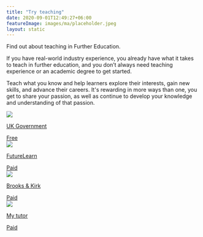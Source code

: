 ```yaml
---
title: "Try teaching"
date: 2020-09-01T12:49:27+06:00
featureImage: images/ma/placeholder.jpeg
layout: static
---
```


Find out about teaching in Further Education.

If you have real-world industry experience, you already have what it takes to teach in further education, and you don’t always need teaching experience or an academic degree to get started.

Teach what you know and help learners explore their interests, gain new skills, and advance their careers. It's rewarding in more ways than one, you get to share your passion, as well as continue to develop your knowledge and understanding of that passion.

<a class="ma-link" href="https://www.teach-in-further-education.campaign.gov.uk/"><div class="ma-card ma-card-Learning"><div class="ma-icon"><img src ="/images/icon-check.png"/></div><div class="ma-name"><p>UK Government</p></div><div class="ma-paid-text"><span>Free</span></div></div></a><a class="ma-link" href="https://www.futurelearn.com/microcredentials/online-teaching"><div class="ma-card ma-card-Learning"><div class="ma-icon"><img src ="/images/icon-pound.png"/></div><div class="ma-name"><p>FutureLearn</p></div><div class="ma-paid-text"><span>Paid</span></div></div></a><a class="ma-link" href="https://brooksandkirk.co.uk/tips-to-be-a-better-adult-teacher/"><div class="ma-card ma-card-Learning"><div class="ma-icon"><img src ="/images/icon-pound.png"/></div><div class="ma-name"><p>Brooks & Kirk</p></div><div class="ma-paid-text"><span>Paid</span></div></div></a><a class="ma-link" href="https://www.mytutor.co.uk/tutors/apply/"><div class="ma-card ma-card-Learning"><div class="ma-icon"><img src ="/images/icon-pound.png"/></div><div class="ma-name"><p>My tutor</p></div><div class="ma-paid-text"><span>Paid</span></div></div></a>  

<br/><br/>






